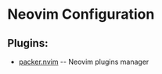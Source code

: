 # Neovim Configuration

## Plugins:

- [packer.nvim](https://github.com/wbthomason/packer.nvim) -- Neovim plugins manager
